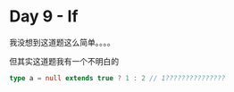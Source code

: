 # Day 9 - If

我没想到这道题这么简单。。。。

但其实这道题我有一个不明白的

```ts
type a = null extends true ? 1 : 2 // 1???????????????
```